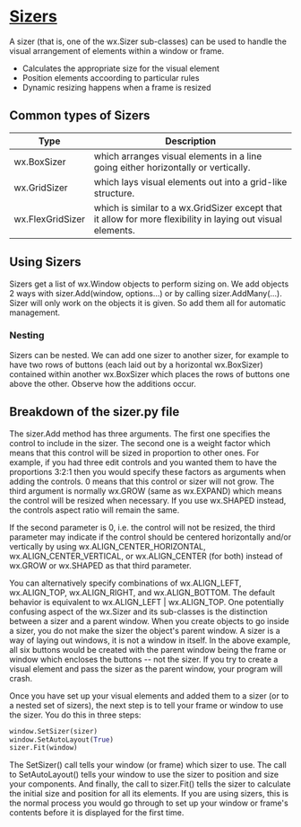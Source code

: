 # [Sizers](https://wiki.wxpython.org/Getting%20Started)

A sizer (that is, one of the wx.Sizer sub-classes) can be used to handle the visual arrangement of elements within a window or frame. 

* Calculates the appropriate size for the visual element 
* Position elements accoording to particular rules
* Dynamic resizing happens when a frame is resized

## Common types of Sizers

Type | Description
|---|---|
wx.BoxSizer | which arranges visual elements in a line going either horizontally or vertically.
wx.GridSizer | which lays visual elements out into a grid-like structure.
wx.FlexGridSizer | which is similar to a wx.GridSizer except that it allow for more flexibility in laying out visual elements.

## Using Sizers

Sizers get a list of wx.Window objects to perform sizing on. We add objects 2 ways with sizer.Add(window, options...) or by calling sizer.AddMany(...). Sizer will only work on the objects it is given. So add them all for automatic management. 

### Nesting

Sizers can be nested. We can add one sizer to another sizer, for example to have two rows of buttons (each laid out by a horizontal wx.BoxSizer) contained within another wx.BoxSizer which places the rows of buttons one above the other. Observe how the additions occur.

## Breakdown of the sizer.py file

The sizer.Add method has three arguments. The first one specifies the control to include in the sizer. The second one is a weight factor which means that this control will be sized in proportion to other ones. For example, if you had three edit controls and you wanted them to have the proportions 3:2:1 then you would specify these factors as arguments when adding the controls. 0 means that this control or sizer will not grow. The third argument is normally wx.GROW (same as wx.EXPAND) which means the control will be resized when necessary. If you use wx.SHAPED instead, the controls aspect ratio will remain the same.

If the second parameter is 0, i.e. the control will not be resized, the third parameter may indicate if the control should be centered horizontally and/or vertically by using wx.ALIGN_CENTER_HORIZONTAL, wx.ALIGN_CENTER_VERTICAL, or wx.ALIGN_CENTER (for both) instead of wx.GROW or wx.SHAPED as that third parameter.

You can alternatively specify combinations of wx.ALIGN_LEFT, wx.ALIGN_TOP, wx.ALIGN_RIGHT, and wx.ALIGN_BOTTOM. The default behavior is equivalent to wx.ALIGN_LEFT | wx.ALIGN_TOP.
One potentially confusing aspect of the wx.Sizer and its sub-classes is the distinction between a sizer and a parent window. When you create objects to go inside a sizer, you do not make the sizer the object's parent window. A sizer is a way of laying out windows, it is not a window in itself. In the above example, all six buttons would be created with the parent window being the frame or window which encloses the buttons -- not the sizer. If you try to create a visual element and pass the sizer as the parent window, your program will crash.

Once you have set up your visual elements and added them to a sizer (or to a nested set of sizers), the next step is to tell your frame or window to use the sizer. You do this in three steps:
```py
window.SetSizer(sizer)
window.SetAutoLayout(True)
sizer.Fit(window)
```
The SetSizer() call tells your window (or frame) which sizer to use. The call to SetAutoLayout() tells your window to use the sizer to position and size your components. And finally, the call to sizer.Fit() tells the sizer to calculate the initial size and position for all its elements. If you are using sizers, this is the normal process you would go through to set up your window or frame's contents before it is displayed for the first time.